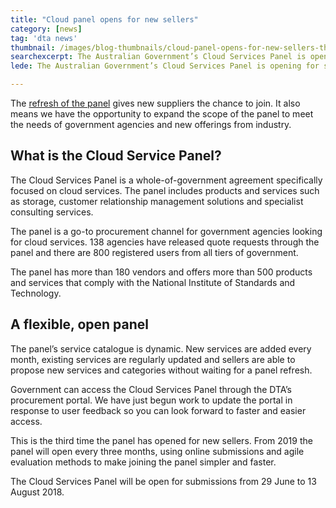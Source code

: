```yaml
---
title: "Cloud panel opens for new sellers"
category: [news]
tag: 'dta news'
thumbnail: /images/blog-thumbnails/cloud-panel-opens-for-new-sellers-thumb.png
searchexcerpt: The Australian Government’s Cloud Services Panel is opening for sellers of cloud products and services. The request for tender documents can now be downloaded from AusTender.
lede: The Australian Government’s Cloud Services Panel is opening for sellers of cloud products and services. The request for tender documents can now be downloaded from AusTender.

---
```


The [refresh of the panel](https://www.tenders.gov.au/?event=public.atm.show&ATMUUID=E454A1A0-EFAE-ABBF-110721A8F49C868B) gives new suppliers the chance to join. It also means we have the opportunity to expand the scope of the panel to meet the needs of government agencies and new offerings from industry.

## What is the Cloud Service Panel?

The Cloud Services Panel is a whole-of-government agreement specifically focused on cloud services. The panel includes products and services such as storage, customer relationship management solutions and specialist consulting services.

The panel is a go-to procurement channel for government agencies looking for cloud services. 138 agencies have released quote requests through the panel and there are 800 registered users from all tiers of government.

The panel has more than 180 vendors and offers more than 500 products and services that comply with the National Institute of Standards and Technology.

## A flexible, open panel

The panel’s service catalogue is dynamic. New services are added every month, existing services are regularly updated and sellers are able to propose new services and categories without waiting for a panel refresh.

Government can access the Cloud Services Panel through the DTA’s procurement portal. We have just begun work to update the portal in response to user feedback so you can look forward to faster and easier access.

This is the third time the panel has opened for new sellers. From 2019 the panel will open every three months, using online submissions and agile evaluation methods to make joining the panel simpler and faster.

The Cloud Services Panel will be open for submissions from 29 June to 13 August 2018.
